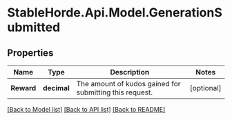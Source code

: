 # StableHorde.Api.Model.GenerationSubmitted

## Properties

Name | Type | Description | Notes
------------ | ------------- | ------------- | -------------
**Reward** | **decimal** | The amount of kudos gained for submitting this request. | [optional] 

[[Back to Model list]](../README.md#documentation-for-models) [[Back to API list]](../README.md#documentation-for-api-endpoints) [[Back to README]](../README.md)

